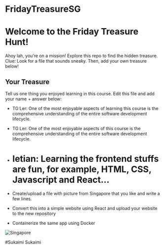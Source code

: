 # FridayTreasureSG
# Welcome to the Friday Treasure Hunt!
Ahoy lah, you’re on a mission! Explore this repo to find the hidden treasure. 
Clue: Look for a file that sounds sneaky. Then, add your own treasure below!

## Your Treasure
Tell us one thing you enjoyed learning in this course. Edit this file and add your name + answer below:

- TG Ler: One of the most enjoyable aspects of learning this course is the comprehensive understanding of the entire software development lifecycle.


- TG Ler: One of the most enjoyable aspects of this course is the comprehensive understanding of the entire software development lifecycle.

- # letian: Learning the frontend stuffs are fun, for example, HTML, CSS, Javascript and React...

- Create/upload a file with picture from Singapore that you like and write a few lines.
- Convert this into a simple website using React and upload your website to the new repository
- Containerize the same app using Docker

![Singapore](sg-pic.jpg)

#Sukaimi Sukaimi

